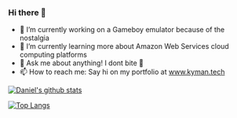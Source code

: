### Hi there 👋

<!--
**danielkyman/danielkyman** is a ✨ _special_ ✨ repository because its `README.md` (this file) appears on your GitHub profile.

Here are some ideas to get you started:

- 🔭 I’m currently working on ...
- 🌱 I’m currently learning ...
- 👯 I’m looking to collaborate on ...
- 🤔 I’m looking for help with ...
- 💬 Ask me about ...
- 📫 How to reach me: ...
- 😄 Pronouns: ...
- ⚡ Fun fact: ...
-->


- 🔭 I’m currently working on a Gameboy emulator because of the nostalgia
- 🌱 I’m currently learning more about Amazon Web Services cloud computing platforms
- 💬 Ask me about anything! I dont bite :dog:
- 📫 How to reach me: Say hi on my portfolio at www.kyman.tech

[![Daniel's github stats](https://github-readme-stats.vercel.app/api?username=danielkyman&theme=monokai&show_icons=true&hide=stars)](https://github.com/anuraghazra/github-readme-stats)

[![Top Langs](https://github-readme-stats.vercel.app/api/top-langs/?username=danielkyman&theme=monokai)](https://github.com/anuraghazra/github-readme-stats)

